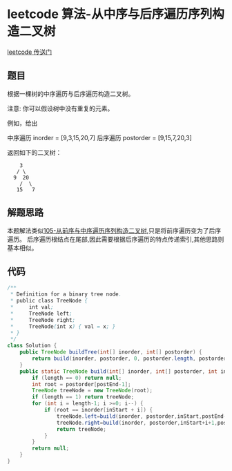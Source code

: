 # leetcode 算法-从中序与后序遍历序列构造二叉树

[leetcode 传送门](https://leetcode-cn.com/problems/construct-binary-tree-from-inorder-and-postorder-traversal/comments/)

## 题目

根据一棵树的中序遍历与后序遍历构造二叉树。

注意:
你可以假设树中没有重复的元素。

例如，给出

中序遍历 inorder = [9,3,15,20,7]
后序遍历 postorder = [9,15,7,20,3]

返回如下的二叉树：

```()
    3
   / \
  9  20
    /  \
   15   7
```

## 解题思路

本题解法类似[105-从前序与中序遍历序列构造二叉树](https://leetcode-cn.com/problems/construct-binary-tree-from-preorder-and-inorder-traversal/),只是将前序遍历变为了后序遍历。
后序遍历根结点在尾部,因此需要根据后序遍历的特点传递索引,其他思路则基本相似。

## 代码

```java
/**
 * Definition for a binary tree node.
 * public class TreeNode {
 *     int val;
 *     TreeNode left;
 *     TreeNode right;
 *     TreeNode(int x) { val = x; }
 * }
 */
class Solution {
    public TreeNode buildTree(int[] inorder, int[] postorder) {
        return build(inorder, postorder, 0, postorder.length, postorder.length);
    }
    public static TreeNode build(int[] inorder, int[] postorder, int inStart, int postEnd, int length) {
        if (length == 0) return null;
        int root = postorder[postEnd-1];
        TreeNode treeNode = new TreeNode(root);
        if (length == 1) return treeNode;
        for (int i = length-1; i >=0; i--) {
            if (root == inorder[inStart + i]) {
                treeNode.left=build(inorder, postorder,inStart,postEnd-length+i,i);
                treeNode.right=build(inorder, postorder,inStart+i+1,postEnd-1,length-1-i);
                return treeNode;
            }
        }
        return null;
    }
}
```
